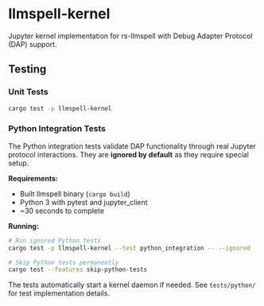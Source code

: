 # llmspell-kernel

Jupyter kernel implementation for rs-llmspell with Debug Adapter Protocol (DAP) support.

## Testing

### Unit Tests
```bash
cargo test -p llmspell-kernel
```

### Python Integration Tests
The Python integration tests validate DAP functionality through real Jupyter protocol interactions. They are **ignored by default** as they require special setup.

**Requirements:**
- Built llmspell binary (`cargo build`)
- Python 3 with pytest and jupyter_client
- ~30 seconds to complete

**Running:**
```bash
# Run ignored Python tests
cargo test -p llmspell-kernel --test python_integration -- --ignored

# Skip Python tests permanently
cargo test --features skip-python-tests
```

The tests automatically start a kernel daemon if needed. See `tests/python/` for test implementation details.